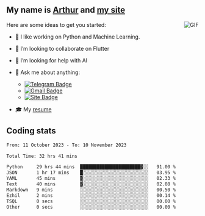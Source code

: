 
## My name is [Arthur](https://www.linkedin.com/in/arthur-novais-201420/) and [my site](https://arthurcn96.github.io/)

<!--
**Arthurcn96/Arthurcn96** is a ✨ _special_ ✨ repository because its `README.md` (this file) appears on your GitHub profile.
-->
<img align="right"  max-width="440" max-height="240" alt="GIF" src="https://raw.githubusercontent.com/Arthurcn96/Arthurcn96/master/helloThere.gif" />

Here are some ideas to get you started:

- 🤖 I like working on Python and Machine Learning.
- 👯 I’m looking to collaborate on Flutter
- 🤔 I’m looking for help with AI
- 💬 Ask me about anything:
    - [![Telegram Badge](https://img.shields.io/badge/-@Arthurcn9-0088cc?style=for-the-badge&logo=Telegram&logoColor=white)](https://t.me/Arthurcn9)
    - [![Gmail Badge](https://img.shields.io/badge/-@Arthurcn9-red?style=for-the-badge&logo=Gmail&logoColor=white)](mailto:Arthurcn96@gmail.com)
    - [![Site Badge](https://img.shields.io/badge/arthurcn96.github.io-informational?style=for-the-badge&logo=internetexplorer)](https://arthurcn96.github.io/)

- 🎓 My [resume](https://github.com/Arthurcn96/resume/blob/master/Resume_PT-BR.pdf)


## Coding stats
<!--START_SECTION:waka-->

```txt
From: 11 October 2023 - To: 10 November 2023

Total Time: 32 hrs 41 mins

Python     29 hrs 44 mins  ██████████████████████▓░░   91.00 %
JSON       1 hr 17 mins    █░░░░░░░░░░░░░░░░░░░░░░░░   03.95 %
YAML       45 mins         ▓░░░░░░░░░░░░░░░░░░░░░░░░   02.33 %
Text       40 mins         ▓░░░░░░░░░░░░░░░░░░░░░░░░   02.08 %
Markdown   9 mins          ░░░░░░░░░░░░░░░░░░░░░░░░░   00.50 %
Ezhil      2 mins          ░░░░░░░░░░░░░░░░░░░░░░░░░   00.14 %
TSQL       0 secs          ░░░░░░░░░░░░░░░░░░░░░░░░░   00.00 %
Other      0 secs          ░░░░░░░░░░░░░░░░░░░░░░░░░   00.00 %
```

<!--END_SECTION:waka-->
